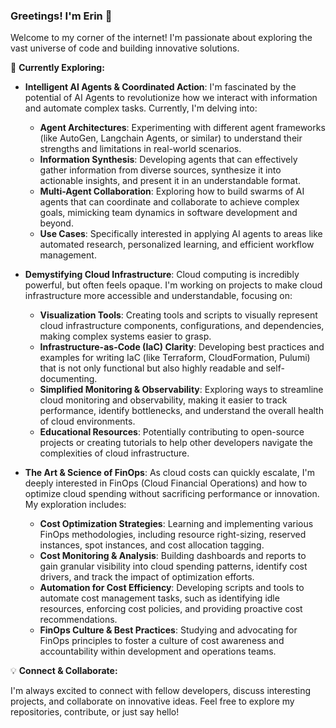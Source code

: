 ### Greetings! I'm Erin 👋

Welcome to my corner of the internet! I'm passionate about exploring the vast universe of code and building innovative solutions.

🚀 **Currently Exploring:**

  * **Intelligent AI Agents & Coordinated Action**:  I'm fascinated by the potential of AI Agents to revolutionize how we interact with information and automate complex tasks. Currently, I'm delving into:

      * **Agent Architectures**:  Experimenting with different agent frameworks (like AutoGen, Langchain Agents, or similar) to understand their strengths and limitations in real-world scenarios.
      * **Information Synthesis**:  Developing agents that can effectively gather information from diverse sources, synthesize it into actionable insights, and present it in an understandable format.
      * **Multi-Agent Collaboration**:  Exploring how to build swarms of AI agents that can coordinate and collaborate to achieve complex goals, mimicking team dynamics in software development and beyond.
      * **Use Cases**:  Specifically interested in applying AI agents to areas like automated research, personalized learning, and efficient workflow management.

  * **Demystifying Cloud Infrastructure**: Cloud computing is incredibly powerful, but often feels opaque. I'm working on projects to make cloud infrastructure more accessible and understandable, focusing on:

      * **Visualization Tools**:  Creating tools and scripts to visually represent cloud infrastructure components, configurations, and dependencies, making complex systems easier to grasp.
      * **Infrastructure-as-Code (IaC) Clarity**:  Developing best practices and examples for writing IaC (like Terraform, CloudFormation, Pulumi) that is not only functional but also highly readable and self-documenting.
      * **Simplified Monitoring & Observability**:  Exploring ways to streamline cloud monitoring and observability, making it easier to track performance, identify bottlenecks, and understand the overall health of cloud environments.
      * **Educational Resources**:  Potentially contributing to open-source projects or creating tutorials to help other developers navigate the complexities of cloud infrastructure.

  * **The Art & Science of FinOps**:  As cloud costs can quickly escalate, I'm deeply interested in FinOps (Cloud Financial Operations) and how to optimize cloud spending without sacrificing performance or innovation. My exploration includes:

      * **Cost Optimization Strategies**:  Learning and implementing various FinOps methodologies, including resource right-sizing, reserved instances, spot instances, and cost allocation tagging.
      * **Cost Monitoring & Analysis**:  Building dashboards and reports to gain granular visibility into cloud spending patterns, identify cost drivers, and track the impact of optimization efforts.
      * **Automation for Cost Efficiency**:  Developing scripts and tools to automate cost management tasks, such as identifying idle resources, enforcing cost policies, and providing proactive cost recommendations.
      * **FinOps Culture & Best Practices**:  Studying and advocating for FinOps principles to foster a culture of cost awareness and accountability within development and operations teams.

💡 **Connect & Collaborate:**

I'm always excited to connect with fellow developers, discuss interesting projects, and collaborate on innovative ideas. Feel free to explore my repositories, contribute, or just say hello!

<!--
**giterinhub/giterinhub** is a ✨ _special_ ✨ repository because its `README.md` (this file) appears on your GitHub profile.

Here are some ideas to get you started:

- 🔭 I’m currently working on ...
- 🌱 I’m currently learning ...
- 👯 I’m looking to collaborate on ...
- 🤔 I’m looking for help with ...
- 💬 Ask me about ...
- 📫 How to reach me: ...
- 😄 Pronouns: ...
- ⚡ Fun fact: ...
-->
